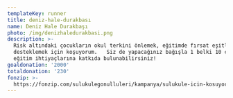 ```yaml
---
templateKey: runner
title: deniz-hale-durakbası
name: Deniz Hale Durakbaşı
photo: /img/denizhaledurakbasi.png
description: >-
  Risk altındaki çocukların okul terkini önlemek, eğitimde fırsat eşitliğini
  desteklemek için koşuyorum.   Siz de yapacağınız bağışla 1 belki 10 çocuğun
  eğitim ihtiyaçlarına katkıda bulunabilirsiniz! 
goaldonation: '2000'
totaldonation: '230'
fonzip: >-
  https://fonzip.com/sulukulegonulluleri/kampanya/sulukule-icin-kosuyorum--okulu-terki-onluyorum-35
---
```



